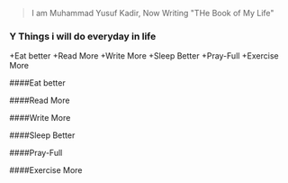 >I am Muhammad Yusuf Kadir, Now Writing "THe Book of My Life"


### Y Things i will do everyday in life

+Eat better
+Read More
+Write More
+Sleep Better
+Pray-Full
+Exercise More


####Eat better

####Read More

####Write More

####Sleep Better

####Pray-Full

####Exercise More

